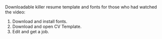 Downloadable killer resume template and fonts for those who had watched the video: 

1. Download and install fonts.
2. Download and open CV Template.
3. Edit and get a job.